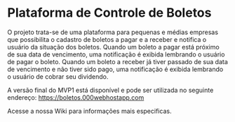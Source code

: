 # Plataforma de Controle de Boletos

  O projeto trata-se de uma plataforma para pequenas e médias empresas que possibilita o cadastro de boletos a pagar e a receber e notifica o usuário da situação dos boletos. Quando um boleto a pagar está próximo de sua data de vencimento, uma notificação é exibida lembrando o usuário de pagar o boleto. Quando um boleto a receber já tiver passado de sua data de vencimento e não tiver sido pago, uma notificação é exibida lembrando o usuário de cobrar seu dividendo.
  
  A versão final do MVP1 está disponível e pode ser utilizada no seguinte endereço: https://boletos.000webhostapp.com

  Acesse a nossa Wiki para informações mais especificas.
